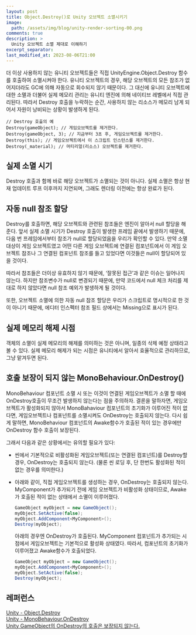 ```yaml
---
layout: post
title: Object.Destroy()로 Unity 오브젝트 소멸시키기
image: 
  path: /assets/img/blog/unity-render-sorting-00.png
comments: true
description: >
  Unity 오브젝트 소멸 제대로 이해하기
excerpt_separator:
last_modified_at: 2023-08-06T21:00
---
```

더 이상 사용하지 않는 유니티 오브젝트들은 직접 UnityEngine.Object.Destroy 함수를 호출하여 소멸시켜야 한다. 유니티 오브젝트의 경우, 해당 오브젝트의 모든 참조가 없어지더라도 GC에 의해 자동으로 회수되지 않기 때문이다. 그 대신에 유니티 오브젝트에 대한 소멸과 더불어 실제 메모리 관리는 유니티 엔진에 의해 네이티브 레벨에서 직접 관리된다. 따라서 Destroy 호출을 누락하는 순간, 사용하지 않는 리소스가 메모리 남게 되어서 자원이 낭비되는 상황이 발생하게 된다. 

```
// Destroy 호출의 예
Destroy(gameObject); // 게임오브젝트를 제거한다.
Destroy(gameObject, 3); // 지금부터 3초 후, 게임오브젝트를 제거한다.
Destroy(this); // 게임오브젝트에서 이 스크립트 인스턴스를 제거한다.
Destroy(_material); // 머티리얼(리소스) 오브젝트를 제거한다.
```

## 실제 소멸 시기
Destroy 호출과 함께 바로 해당 오브젝트가 소멸되는 것이 아니다. 실제 소멸은 항상 현재 업데이트 루프 이후까지 지연되며, 그래도 렌더링 이전에는 항상 완료가 된다.

## 자동 null 참조 할당
Destroy를 호출하면, 해당 오브젝트와 관련된 참조들은 엔진이 알아서 null 할당을 해준다. 앞서 실제 소멸 시기가 Destroy 호출이 발생한 프레임 끝에서 발생하기 때문에, 다음 번 프레임에서부터 참조가 null로 할당되었음을 우리가 확인할 수 있다. 만약 소멸 대상이 게임 오브젝트였고 어떤 다른 게임 오브젝트에 연결된 컴포넌트에서 이 게임 오브젝트 참조나 그 연결된 컴포넌트 참조를 들고 있었다면 이것들은 null이 할당되어 있을 것이다. 

따라서 참조들은 더이상 유효하지 않기 때문에, ‘잘못된 접근’과 같은 이슈는 일어나지 않는다. 하지만 참조변수가 null로 변경되기 때문에, 만약 코드에서 null 체크 처리를 제대로 하지 않았다면 null 참조 예외가 발생하게 될 것이다. 

또한, 오브젝트 소멸에 의한 자동 null 참조 할당은 우리가 스크립트로 명시적으로 한 것이 아니기 때문에, 에디터 인스펙터 참조 필드 상에서는 Missing으로 표시가 된다.

## 실제 메모리 해제 시점
객체의 소멸이 실제 메모리의 해제를 의미하는 것은 아니며, 일종의 삭제 예정 상태라고 볼 수 있다. 실제 메모리 해제가 되는 시점은 유니티에서 알아서 효율적으로 관리하므로, 그냥 맡겨두면 된다.

## 호출 보장이 되지 않는 MonoBehaviour.OnDestroy()
MonoBehaviour 컴포넌트 소멸 시 또는 이것이 연결된 게임오브젝트가 소멸 할 때에 OnDestroy호출이 무조건 발생하지 않는다는 점을 주의하자. 결론을 말하자면, 게임오브젝트가 활성화되지 않아서 MonoBahaviour 컴포넌트의 초기화가 이루어진 적이 없다면, 게임오브젝트나 컴포넌트를 소멸시켜도 OnDestroy는 호출되지 않는다. 다시 쉽게 말하면, MonoBehaviour 컴포넌트의 Awake함수가 호출된 적이 있는 경우에만 OnDestroy 함수 호출이 보장된다.

그래서 다음과 같은 상황에서는 유의할 필요가 있다:

- 씬에서 기본적으로 비활성화된 게임오브젝트(또는 연결된 컴포넌트)를 Destroy할 경우, OnDestroy는 호출되지 않는다. (물론 씬 로딩 후, 단 한번도 활성화된 적이 없는 경우를 의미한다.)
- 아래와 같이, 직접 게임오브젝트를 생성하는 경우, OnDestroy는 호출되지 않는다. MyComponent가 추가되기 전에 게임 오브젝트가 비활성화 상태이므로, Awake가 호출된 적이 없는 상태에서 소멸이 이루어졌다.    
    ```csharp
    GameObject myObject = new GameObject();
    myObject.SetActive(false);
    myObject.AddComponent<MyComponent>();
    Destroy(myObject);
    ```
    아래의 경우엔 OnDestroy가 호출된다. MyComponent 컴포넌트가 추가되는 시점에서 게임오브젝트는 기본적으로 활성화 상태였다. 따라서, 컴포넌트의 초기화가 이루어졌고 Awake함수가 호출되었다.
    
    ```csharp
    GameObject myObject = new GameObject();
    myObject.AddComponent<MyComponent>();
    myObject.SetActive(false);
    Destroy(myObject);
    ```
## 레퍼런스
[Unity - Object.Destroy](https://docs.unity3d.com/ScriptReference/Object.Destroy.html)  
[Unity - MonoBehaviour.OnDestroy](https://docs.unity3d.com/ScriptReference/MonoBehaviour.OnDestroy.html)  
[Unity GameObject의 OnDestroy의 호출은 보장되지 않는다.](https://mentum.tistory.com/621) 

